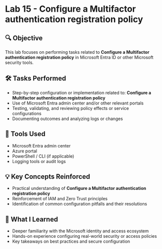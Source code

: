 # Lab 15 - Configure a Multifactor authentication registration policy

## 🔍 Objective
This lab focuses on performing tasks related to **Configure a Multifactor authentication registration policy** in Microsoft Entra ID or other Microsoft security tools.

## 🛠️ Tasks Performed
- Step-by-step configuration or implementation related to: **Configure a Multifactor authentication registration policy**
- Use of Microsoft Entra admin center and/or other relevant portals
- Testing, validating, and reviewing policy effects or service configurations
- Documenting outcomes and analyzing logs or changes

## 🧪 Tools Used
- Microsoft Entra admin center
- Azure portal
- PowerShell / CLI (if applicable)
- Logging tools or audit logs

## 💡 Key Concepts Reinforced
- Practical understanding of **Configure a Multifactor authentication registration policy**
- Reinforcement of IAM and Zero Trust principles
- Identification of common configuration pitfalls and their resolutions

## 🧠 What I Learned
- Deeper familiarity with the Microsoft identity and access ecosystem
- Hands-on experience configuring real-world security or access policies
- Key takeaways on best practices and secure configuration

